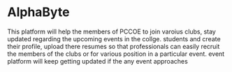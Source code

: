 # AlphaByte
This platform will help the members of PCCOE to join varoius clubs, stay updated regarding the upcoming events in the collge.
students and create their profile, upload there resumes so that professionals can easily recruit the members of the clubs or for various position in a particular event.
event platform will keep getting updated if the any event approaches

